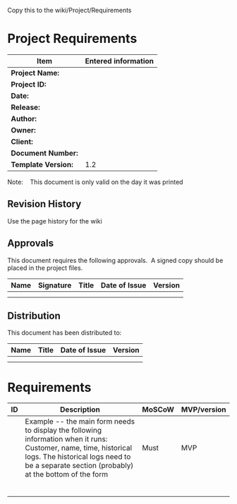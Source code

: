 Copy this to the wiki/Project/Requirements

# Project Requirements

|Item |Entered information |
|----|----|
|**Project Name:**|  |
|**Project ID:**|  |
|**Date:** |  |
|**Release:** ||
|**Author:** |  |
|**Owner:** |  |
|**Client:** |  |
|**Document Number:** |  |
|**Template Version:** |1.2|

Note:    This document is only valid on the day it was printed

## Revision History
Use the page history for the wiki  

## Approvals

This document requires the following approvals.  A signed copy should be placed in the project files.

|**Name** |**Signature**|**Title**|**Date of Issue**|**Version**|
|----|----|----|----|----|
|  |  |  |  |  |
|  |  |  |  |  |


## Distribution

This document has been distributed to:

|**Name**|**Title**|**Date of Issue**|**Version**|
|----|----|----|----|
|  |  |  |  |
|  |  |  |  |


# Requirements
|**ID**|**Description**|**MoSCoW**|**MVP/version**|
| ---|---|---|---|
|  |Example -- the main form needs to display the following information when it runs: Customer, name, time, historical logs. The historical logs need to be a separate section (probably) at the bottom of the form |Must|MVP|
|  |  |  |  |
|  |  |  |  |
|  |  |  |  |
|  |  |  |  |
|  |  |  |  |
|  |  |  |  |
